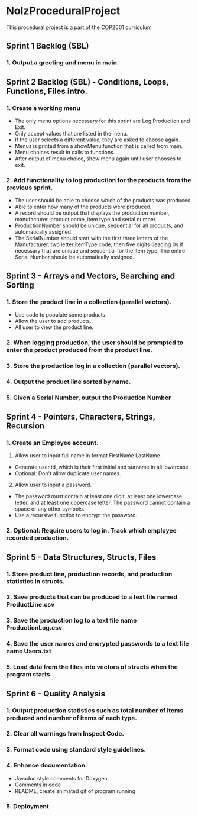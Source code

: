 # NolzProceduralProject

  This procedural project is a part of the COP2001 curriculum

## Sprint 1 Backlog (SBL)

### 1. Output a greeting and menu in main.
  
## Sprint 2 Backlog (SBL) - Conditions, Loops, Functions, Files intro. 

### 1. Create a working menu
- The only menu options necessary for this sprint are Log Production and Exit.
- Only accept values that are listed in the menu.
- If the user selects a different value, they are asked to choose again.
- Menus is printed from a showMenu function that is called from main.
- Menu choices result in calls to functions.
- After output of menu choice, show menu again until user chooses to exit.
### 2. Add functionality to log production for the products from the previous sprint.
- The user should be able to choose which of the products was produced.
- Able to enter how many of the products were produced.
- A record should be output that displays the production number, manufacturer, product name, item type and serial number. 
- ProductionNumber should be unique, sequential for all products, and automatically assigned.
- The SerialNumber should start with the first three letters of the Manufacturer, two letter itemType code, then five digits (leading 0s if necessary that are unique and sequential for the item type. The entire Serial Number should be automatically assigned.

## Sprint 3 - Arrays and Vectors, Searching and Sorting

### 1. Store the product line in a collection (parallel vectors).
- Use code to populate some products.
- Allow the user to add products.
- All user to view the product line.
### 2. When logging production, the user should be prompted to enter the product produced from the product line.
### 3. Store the production log in a collection (parallel vectors). 
### 4. Output the product line sorted by name.
### 5. Given a Serial Number, output the Production Number 

## Sprint 4 - Pointers, Characters, Strings, Recursion

### 1. Create an Employee account.
1. Allow user to input full name in format FirstName LastName.  
- Generate user id, which is their first initial and surname in all lowercase
- Optional: Don't allow duplicate user names.
2. Allow user to input a password.
- The password must contain at least one digit, at least one lowercase letter, and at least one uppercase letter. The password cannot contain a space or any other symbols. 
- Use a recursive function to encrypt the password. 
### 2. Optional: Require users to log in. Track which employee recorded production.

## Sprint 5 - Data Structures, Structs, Files
### 1. Store product line, production records, and production statistics in structs.
### 2. Save products that can be produced to a text file named ProductLine.csv
### 3. Save the production log to a text file name ProductionLog.csv
### 4. Save the user names and encrypted passwords to a text file name Users.txt
### 5. Load data from the files into vectors of structs when the program starts.

## Sprint 6 - Quality Analysis

### 1. Output production statistics such as total number of items produced and number of items of each type.
### 2. Clear all warnings from Inspect Code.
### 3. Format code using standard style guidelines.
### 4. Enhance documentation:
- Javadoc style comments for Doxygen
- Comments in code
- README, create animated gif of program running
### 5. Deployment
